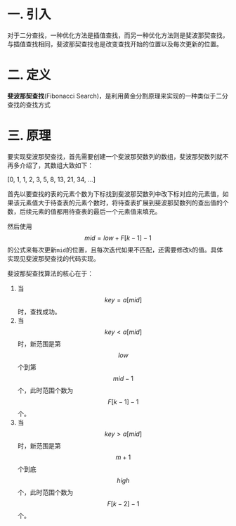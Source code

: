 # 一. 引入

对于二分查找，一种优化方法是插值查找，而另一种优化方法则是斐波那契查找，与插值查找相同，斐波那契查找也是改变查找开始的位置以及每次更新的位置。



# 二. 定义

**斐波那契查找**(Fibonacci Search)，是利用黄金分割原理来实现的一种类似于二分查找的查找方式



# 三. 原理

要实现斐波那契查找，首先需要创建一个斐波那契数列的数组，斐波那契数列就不再多介绍了，其数组大致如下：

[0, 1, 1, 2, 3, 5, 8, 13, 21, 34, ...]

首先以要查找的表的元素个数为下标找到斐波那契数列中改下标对应的元素值，如果该元素值大于待查表的元素个数时，将待查表扩展到斐波那契数列的查出值的个数，后续元素的值都用待查表的最后一个元素值来填充。

然后使用$$mid=low+F[k-1]-1$$的公式来每次更新`mid`的位置，且每次迭代如果不匹配，还需要修改`k`的值。具体实现见斐波那契查找的代码实现。

斐波那契查找算法的核心在于：

1. 当$$key=a[mid]$$时，查找成功。
2. 当$$key<a[mid]$$时，新范围是第$$low$$个到第$$mid-1$$个，此时范围个数为$$F[k-1]-1$$个。
3. 当$$key>a[mid]$$时，新范围是第$$m + 1$$个到底$$high$$个，此时范围个数为$$F[k-2]-1$$个。

